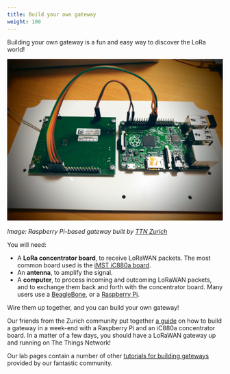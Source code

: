 ```yaml
---
title: Build your own gateway
weight: 100
---
```


Building your own gateway is a fun and easy way to discover the LoRa world!

![Raspberry Pi-based gateway](build.jpg)

*Image: Raspberry Pi-based gateway built by [TTN Zurich](https://www.thethingsnetwork.org/community/zurich/)*

You will need:

+ A **LoRa concentrator board**, to receive LoRaWAN packets. The most common board used is the [iMST iC880a board](https://wireless-solutions.de/products/radiomodules/ic880a.html).
+ An **antenna**, to amplify the signal.
+ A **computer**, to process incoming and outcoming LoRaWAN packets, and to exchange them back and forth with the concentrator board. Many users use a [BeagleBone](http://beagleboard.org/bone), or a [Raspberry Pi](https://www.raspberrypi.org).

Wire them up together, and you can build your own gateway!

Our friends from the Zurich community put together [a guide](https://github.com/ttn-zh/ic880a-gateway/wiki) on how to build a gateway in a week-end with a Raspberry Pi and an iC880a concentrator board. In a matter of a few days, you should have a LoRaWAN gateway up and running on The Things Network!

Our lab pages contain a number of other [tutorials for building gateways](https://www.thethingsnetwork.org/labs/stories/gateway) provided by our fantastic community.
